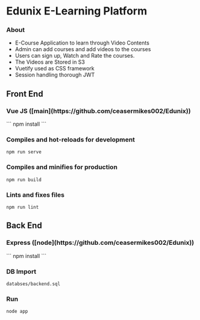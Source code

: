 # Edunix E-Learning Platform

### About
<ul>
<li>E-Course Application to learn through Video Contents</li>
<li>Admin can add courses and add videos to the courses</li>
<li>Users can sign up, Watch and Rate the courses.</li>
<li>The Videos are Stored in S3</li>
<li>Vuetify used as CSS framework</li>
<li>Session handling thorough JWT</li>
</ul>

## Front End
<h3>Vue JS ([main](https://github.com/ceasermikes002/Edunix)) </h3>
```
npm install
```

### Compiles and hot-reloads for development
```
npm run serve
```

### Compiles and minifies for production
```
npm run build
```

### Lints and fixes files
```
npm run lint
```

## Back End
<h3>Express ([node](https://github.com/ceasermikes002/Edunix)) </h3>
```
npm install
```

### DB Import
```
databses/backend.sql
```


### Run
```
node app
```
